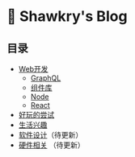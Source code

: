 # 📖 Shawkry's Blog

## 目录

- [Web开发](https://www.shawkry.top/blog/docs/web/)
  - [GraphQL](https://www.shawkry.top/blog/docs/web/graphql/)
  - [组件库](https://www.shawkry.top/blog/docs/web/component-library/)
  - [Node](https://www.shawkry.top/blog/docs/web/node/dependency-summary/)
  - [React](https://www.shawkry.top/blog/docs/web/react/useContext)
- [好玩的尝试](https://www.shawkry.top/blog/docs/attempt/)
- [生活兴趣](https://www.shawkry.top/blog/docs/life/)
- [软件设计](https://www.shawkry.top/blog/docs/software-design/)（待更新）
- [硬件相关](https://www.shawkry.top/blog/docs/hardware/) （待更新）
